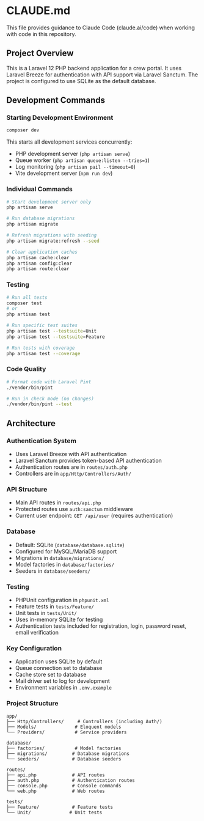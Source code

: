 # CLAUDE.md

This file provides guidance to Claude Code (claude.ai/code) when working with code in this repository.

## Project Overview

This is a Laravel 12 PHP backend application for a crew portal. It uses Laravel Breeze for authentication with API support via Laravel Sanctum. The project is configured to use SQLite as the default database.

## Development Commands

### Starting Development Environment
```bash
composer dev
```
This starts all development services concurrently:
- PHP development server (`php artisan serve`)
- Queue worker (`php artisan queue:listen --tries=1`)  
- Log monitoring (`php artisan pail --timeout=0`)
- Vite development server (`npm run dev`)

### Individual Commands
```bash
# Start development server only
php artisan serve

# Run database migrations
php artisan migrate

# Refresh migrations with seeding
php artisan migrate:refresh --seed

# Clear application caches
php artisan cache:clear
php artisan config:clear
php artisan route:clear
```

### Testing
```bash
# Run all tests
composer test
# or
php artisan test

# Run specific test suites
php artisan test --testsuite=Unit
php artisan test --testsuite=Feature

# Run tests with coverage
php artisan test --coverage
```

### Code Quality
```bash
# Format code with Laravel Pint
./vendor/bin/pint

# Run in check mode (no changes)
./vendor/bin/pint --test
```

## Architecture

### Authentication System
- Uses Laravel Breeze with API authentication
- Laravel Sanctum provides token-based API authentication
- Authentication routes are in `routes/auth.php`
- Controllers are in `app/Http/Controllers/Auth/`

### API Structure
- Main API routes in `routes/api.php`
- Protected routes use `auth:sanctum` middleware
- Current user endpoint: `GET /api/user` (requires authentication)

### Database
- Default: SQLite (`database/database.sqlite`)
- Configured for MySQL/MariaDB support
- Migrations in `database/migrations/`
- Model factories in `database/factories/`
- Seeders in `database/seeders/`

### Testing
- PHPUnit configuration in `phpunit.xml`
- Feature tests in `tests/Feature/`
- Unit tests in `tests/Unit/`
- Uses in-memory SQLite for testing
- Authentication tests included for registration, login, password reset, email verification

### Key Configuration
- Application uses SQLite by default
- Queue connection set to database
- Cache store set to database
- Mail driver set to log for development
- Environment variables in `.env.example`

### Project Structure
```
app/
├── Http/Controllers/     # Controllers (including Auth/)
├── Models/              # Eloquent models
└── Providers/           # Service providers

database/
├── factories/           # Model factories
├── migrations/         # Database migrations
└── seeders/            # Database seeders

routes/
├── api.php             # API routes
├── auth.php            # Authentication routes
├── console.php         # Console commands
└── web.php             # Web routes

tests/
├── Feature/            # Feature tests
└── Unit/              # Unit tests
```